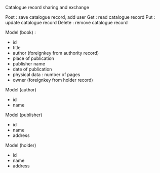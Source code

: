 Catalogue record sharing and exchange

Post : save catalogue record, add user
Get : read catalogue record
Put : update catalogue record
Delete : remove catalogue record

Model (book) :
- id
- title
- author (foreignkey from authority record)
- place of publication
- publisher name
- date of publication
- physical data : number of pages
- owner (foreignkey from holder record)

Model (author)
- id
- name

Model (publisher)
- id
- name
- address

Model (holder)
- id
- name
- address
